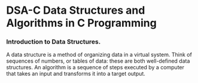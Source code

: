 # DSA-C Data Structures and Algorithms in C Programming

### Introduction to Data Structures.
A data structure is a method of organizing data in a virtual system. Think of sequences of numbers, or tables of data: these are both well-defined data structures. An algorithm is a sequence of steps executed by a computer that takes an input and transforms it into a target output.
